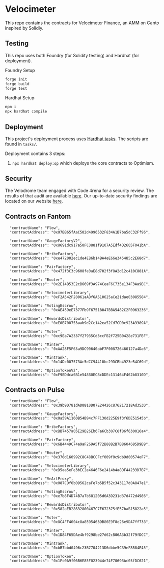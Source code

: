 # Velocimeter

This repo contains the contracts for Velocimeter Finance, an AMM on Canto inspired by Solidly.

## Testing

This repo uses both Foundry (for Solidity testing) and Hardhat (for deployment).

Foundry Setup

```ml
forge init
forge build
forge test
```

Hardhat Setup

```ml
npm i
npx hardhat compile
```

## Deployment

This project's deployment process uses [Hardhat tasks](https://hardhat.org/guides/create-task.html). The scripts are found in `tasks/`.

Deployment contains 3 steps:

1. `npx hardhat deploy:op` which deploys the core contracts to Optimism.

## Security

The Velodrome team engaged with Code 4rena for a security review. The results of that audit are available [here](https://code4rena.com/reports/2022-05-velodrome/). Our up-to-date security findings are located on our website [here](https://docs.velodrome.finance/security).

## Contracts on Fantom

      "contractName": "Flow",
      "contractAddress": "0x07BB65fAaC502d4996532F834A1B7ba5dC32Ff96",

      "contractName": "GaugeFactoryV2",
      "contractAddress": "0x8691dc917a50FC0881f9107A5Edf4D2605F041bA",

      "contractName": "BribeFactory",
      "contractAddress": "0xe472002ec1de4EB6b14BA4eE66e345485c2E68d7",
      
      "contractName": "PairFactory",
      "contractAddress": "0x472f3C3c9608fe0aE8d702f3f8A2d12c410C881A",
      
      "contractName": "Router",
      "contractAddress": "0x2E14B53E2cB669f3A974CeaF6C735e134F3Aa9BC",
      
      "contractName": "VelocimeterLibrary",
      "contractAddress": "0xF2A542F28061aADf6A510625aCe21dae03085584",
      
      "contractName": "VotingEscrow",
      "contractAddress": "0xAE459eE7377Fb9F67518047BBA5482C2F0963236",
      
      "contractName": "RewardsDistributor",
      "contractAddress": "0xE0B708753aab9d2Cc142ea52Cd7CD0c923A3389A",
      
      "contractName": "Voter",
      "contractAddress": "0xc9Ea7A2337f27935Cd3ccFB2f725B0428e731FBF",
      
      "contractName": "Minter",
      "contractAddress": "0xAA28F5F63a9DC90640abF7F008726460127a4Da6",
      
      "contractName": "MintTank",
      "contractAddress": "0x14Dc007573Ac5dCC94410bc29DCBb4923e54C69d",
      
      "contractName": "OptionTokenV2",
      "contractAddress": "0xF9EDdca6B1e548B0EC8cDDEc131464F462b8310D",
      
          
      

## Contracts on Pulse

      "contractName": "Flow",
      "contractAddress": "0x39b9D781dAD0810D07E24426c876217218Ad353D",

      "contractName": "GaugeFactory",
      "contractAddress": "0x0a59A1160B54B94c7FF130d225E9f3f6DE51545b",
   
      "contractName": "BribeFactory",
      "contractAddress": "0xBB7457a05E29B26Eb6Fa6Cb307C8f86f630016a4",
      
      "contractName": "PairFactory",
      "contractAddress": "0x6B4449C74a9aF269A5f72B88B2B7B8604685D9B9",
      
      "contractName": "Router",
      "contractAddress": "0x370d160992C8C48BCCFcf009f0c9db9d00574eF7",
      
      "contractName": "VelocimeterLibrary",
      "contractAddress": "0xD5aa5eFe3bEC2e4646F6e2414b4a8DF44233D7B7",
     
      "contractName": "VeArtProxy",
      "contractAddress": "0x087CDf0b09562caFe7b5B5f52c343117d0A847e1",
    
      "contractName": "VotingEscrow",
      "contractAddress": "0xe7b8F4D74B7a7b681205d6A3D231d37d472d4986",
      
      "contractName": "RewardsDistributor",
      "contractAddress": "0x582aEB28632800467C7F672375fE57baB15822a5",
      
      "contractName": "Voter",
      "contractAddress": "0x8C4FF4004c8a85054639B86E9F8c26e9DA7ff738",
      
      "contractName": "Minter",
      "contractAddress": "0x1D84F65DAe4bf9298be27d62cB06A3b32f79fDCC",
      
      "contractName": "MintTank",
      "contractAddress": "0xbB7bbd0496c23B7704213D6dbbe5C39eF8584E45",
     
      "contractName": "OptionToken",
      "contractAddress": "0x1Fc0A9f06B6E85F023944e74F70693Ac03fDC621",
      